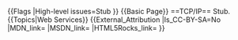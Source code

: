 {{Flags
|High-level issues=Stub
}}
{{Basic Page}}
==TCP/IP==
Stub.
{{Topics|Web Services}}
{{External_Attribution
|Is_CC-BY-SA=No
|MDN_link=
|MSDN_link=
|HTML5Rocks_link=
}}